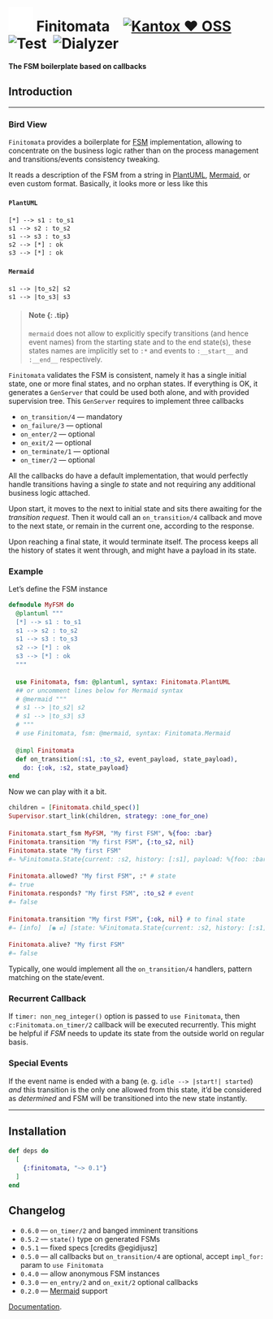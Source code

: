 # ![Finitomata](https://raw.githubusercontent.com/am-kantox/finitomata/master/stuff/finitomata-48x48.png) Finitomata    [![Kantox ❤ OSS](https://img.shields.io/badge/❤-kantox_oss-informational.svg)](https://kantox.com/)  ![Test](https://github.com/am-kantox/finitomata/workflows/Test/badge.svg)  ![Dialyzer](https://github.com/am-kantox/finitomata/workflows/Dialyzer/badge.svg)

**The FSM boilerplate based on callbacks**

## Introduction

---

### Bird View

`Finitomata` provides a boilerplate for [FSM](https://en.wikipedia.org/wiki/Finite-state_machine) implementation, allowing to concentrate on the business logic rather than on the process management and transitions/events consistency tweaking.

It reads a description of the FSM from a string in [PlantUML](https://plantuml.com/en/state-diagram), [Mermaid](https://mermaid.live), or even custom format. Basically, it looks more or less like this

#### `PlantUML`

    [*] --> s1 : to_s1
    s1 --> s2 : to_s2
    s1 --> s3 : to_s3
    s2 --> [*] : ok
    s3 --> [*] : ok

#### `Mermaid`

    s1 --> |to_s2| s2
    s1 --> |to_s3| s3

> #### Note {: .tip}
>
> `mermaid` does not allow to explicitly specify transitions (and hence event names)
> from the starting state and to the end state(s), these states names are implicitly set to `:*`
> and events to `:__start__` and `:__end__` respectively.

`Finitomata` validates the FSM is consistent, namely it has a single initial state, one or more final states, and no orphan states. If everything is OK, it generates a `GenServer` that could be used both alone, and with provided supervision tree. This `GenServer` requires to implement three callbacks

- `on_transition/4` — mandatory
- `on_failure/3` — optional
- `on_enter/2` — optional
- `on_exit/2` — optional
- `on_terminate/1` — optional
- `on_timer/2` — optional

All the callbacks do have a default implementation, that would perfectly handle transitions having a single _to_ state and not requiring any additional business logic attached.

Upon start, it moves to the next to initial state and sits there awaiting for the _transition request_. Then it would call an `on_transition/4` callback and move to the next state, or remain in the current one, according to the response.

Upon reaching a final state, it would terminate itself. The process keeps all the history of states it went through, and might have a payload in its state.

### Example

Let’s define the FSM instance

```elixir
defmodule MyFSM do
  @plantuml """
  [*] --> s1 : to_s1
  s1 --> s2 : to_s2
  s1 --> s3 : to_s3
  s2 --> [*] : ok
  s3 --> [*] : ok
  """

  use Finitomata, fsm: @plantuml, syntax: Finitomata.PlantUML
  ## or uncomment lines below for Mermaid syntax
  # @mermaid """
  # s1 --> |to_s2| s2
  # s1 --> |to_s3| s3
  # """
  # use Finitomata, fsm: @mermaid, syntax: Finitomata.Mermaid

  @impl Finitomata
  def on_transition(:s1, :to_s2, event_payload, state_payload),
    do: {:ok, :s2, state_payload}
end
```

Now we can play with it a bit.

```elixir
children = [Finitomata.child_spec()]
Supervisor.start_link(children, strategy: :one_for_one)

Finitomata.start_fsm MyFSM, "My first FSM", %{foo: :bar}
Finitomata.transition "My first FSM", {:to_s2, nil}
Finitomata.state "My first FSM"                    
#⇒ %Finitomata.State{current: :s2, history: [:s1], payload: %{foo: :bar}}

Finitomata.allowed? "My first FSM", :* # state
#⇒ true
Finitomata.responds? "My first FSM", :to_s2 # event
#⇒ false

Finitomata.transition "My first FSM", {:ok, nil} # to final state
#⇒ [info]  [◉ ⇄] [state: %Finitomata.State{current: :s2, history: [:s1], payload: %{foo: :bar}}]

Finitomata.alive? "My first FSM"
#⇒ false
```

Typically, one would implement all the `on_transition/4` handlers, pattern matching on the state/event.

### Recurrent Callback

If `timer: non_neg_integer()` option is passed to `use Finitomata`, 
then `c:Finitomata.on_timer/2` callback will be executed recurrently.
This might be helpful if _FSM_ needs to update its state from the outside
world on regular basis.

### Special Events

If the event name is ended with a bang (e. g. `idle --> |start!| started`) _and_
this transition is the only one allowed from this state, it’d be considered as
_determined_ and FSM will be transitioned into the new state instantly.

---

## Installation

```elixir
def deps do
  [
    {:finitomata, "~> 0.1"}
  ]
end
```

## Changelog

- `0.6.0` — `on_timer/2` and banged imminent transitions
- `0.5.2` — `state()` type on generated FSMs
- `0.5.1` — fixed specs [credits @egidijusz]
- `0.5.0` — all callbacks but `on_transition/4` are optional, accept `impl_for:` param to `use Finitomata`
- `0.4.0` — allow anonymous FSM instances
- `0.3.0` — `en_entry/2` and `on_exit/2` optional callbacks
- `0.2.0` — [Mermaid](https://mermaid.live) support

[Documentation](https://hexdocs.pm/finitomata).
